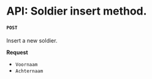 API: Soldier insert method. 
===============================

#### **`POST`**

Insert a new soldier. 

**Request**

- `Voornaam`
- `Achternaam`
